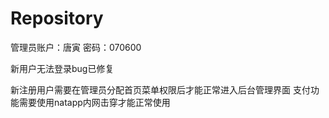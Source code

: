 # Repository
管理员账户：唐寅
密码：070600

新用户无法登录bug已修复

新注册用户需要在管理员分配首页菜单权限后才能正常进入后台管理界面
支付功能需要使用natapp内网击穿才能正常使用
